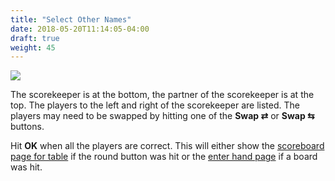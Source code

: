 ```yaml
---
title: "Select Other Names"
date: 2018-05-20T11:14:05-04:00
draft: true
weight: 45
---
```


<div class="withBorder">

<img src="../../../images/gen/SelectNames.png" />

</div>

The scorekeeper is at the bottom, the partner of the scorekeeper is at the top.  The players to the left and right of the scorekeeper are listed.  The players may need to be swapped by hitting one of the **Swap &#x21c4;** or **Swap &#x21c6;** buttons.

Hit **OK** when all the players are correct.  This will either show the [scoreboard page for table](../scoreboardfromtable/) if the round button was hit or the [enter hand page](../enterhand/) if a board was hit.